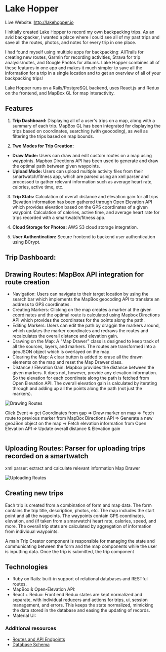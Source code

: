 # Lake Hopper

Live Website: http://lakehopper.io

I initially created Lake Hopper to record my own backpacking trips. As an avid backpacker, I wanted a place where I could see all of my past trips and save all the routes, photos, and notes for every trip in one place.

I had found myself using multiple apps for backpacking: AllTrails for creating new routes, Garmin for recording activities, Strava for trip analysis/notes, and Google Photos for albums. Lake Hopper combines all of these features in one app and makes it much simpler to save all the information for a trip in a single location and to get an overview of all of your backpacking trips!

Lake Hopper runs on a Rails/PostgreSQL backend, uses React.js and Redux on the frontend, and MapBox GL for map interactivity.

## Features

1. **Trip Dashboard:** Displaying all of a user's trips on a map, along with a summary of each trip. MapBox GL has been integrated for displaying the trips based on coordinates, searching (with geocoding), as well as filtering the trips based on map bounds.

2. **Two Modes for Trip Creation:**
- **Draw Mode:** Users can draw and edit custom routes on a map using waypoints. Mapbox Directions API has been used to generate and draw the optimal path between given waypoints.
- **Upload Mode:** Users can upload multiple activity files from their smartwatch/fitness app, which are parsed using an xml parser and processed to gather relevant information such as average heart rate, calories, active time, etc.

3. **Trip Stats:** Calculation of overall distance and elevation gain for all trips. Elevation information has been gathered through Open Elevation API which provides elevation based on the GPS coordinates of a given waypoint. Calculation of calories, active time, and average heart rate for trips recorded with a smartwatch/fitness app.

4. **Cloud Storage for Photos:** AWS S3 cloud storage integration.

5. **User Authentication:** Secure frontend to backend user authentication using BCrypt.

## Trip Dashboard:



## Drawing Routes: MapBox API integration for route creation

- Navigation: Users can navigate to their target location by using the search bar which implements the MapBox geocoding API to translate an address to GPS coordinates. 
- Creating Markers: Clicking on the map creates a marker at the given coordinates and the optimal route is calculated using Mapbox Directions API which provides the coordinates for the points along the path. 
- Editing Markers: Users can edit the path by draggin the markers around, which updates the marker coordinates and redraws the routes and recalculates the overall distance and elevation gain.  
- Drawing on the Map: A "Map Drawer" class is designed to keep track of all the sources, layers, and markers. The routes are transformed into a geoJSON object which is overlayed on the map. 
- Clearing the Map: A clear button is added to erase all the drawn elements on the map and reset the Map Drawer class. 
- Distance / Elevation Gain: Mapbox provides the distance between the given markers. It does not, however, provide any elevation information. So the elevation for each coordinate along the path is fetched from Open Elevation API. The overall elevation gain is calculated by iterating through and adding up all the points along the path (not just the markers).  


![Drawing Routes](https://github.com/kiana-h/lake-hopper/blob/master/readme_assets/01_draw-mode.gif)

Click Event => get Coordinates from gap => Draw marker on map => Fetch route to previous marker from MapBox Directions API => Generate a new geoJSon object on the map => Fetch elevation information from Open Elevation API => Update overall distance & Elevation gain

```js


```

## Uploading Routes: Parser for uploading trips recorded on a smartwatch

xml parser: extract and calculate relevant information
Map Drawer

![Uploading Routes](https://github.com/kiana-h/new_activity.gif)

## Creating new trips

Each trip is created from a combination of form and map data. The form contains the trip title, description, photos, etc. The map includes the start point and all the waypoints. The waypoints contain GPS coordinates, elevation, and (if taken from a smarwatch) heart rate, calories, speed, and more. The overall trip stats are calculated by aggregation of information from individual waypoints.

A main Trip Creator component is responsible for managing the state and communicating between the form and the map components while the user is inputting data. Once the trip is submitted, the trip component



## Technologies

- Ruby on Rails: built-in support of relational databases and RESTful routes.
- MapBox & Open-Elevation API:
- React + Redux: Front end Redux states are kept normalized and separate, with individual reducers and actions for trips, ui, session management, and errors. This keeps the state normalized, mimicking the data stored in the database and easing the updating of records.
- Material UI:

### Additional resources

- [Routes and API Endpoints](https://github.com/kiana-h/lake-hopper/wiki/Routes)
- [Database Schema](https://github.com/kiana-h/lake-hopper/wiki/Schema)
